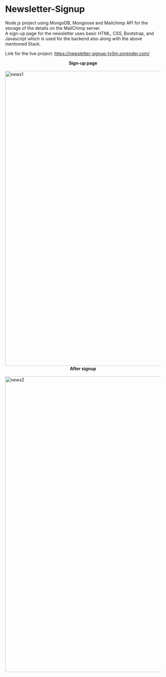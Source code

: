 # Newsletter-Signup
Node.js project using MongoDB, Mongoose and Mailchimp API for the storage of the details on the MailChimp server.
<br>
A sign-up page for the newsletter uses basic HTML, CSS, Bootstrap, and Javascript which is used for the backend also along with the above mentioned Stack.

Link for the live project: https://newsletter-signup-tv0m.onrender.com/

<center><b>Sign-up page</b></center>
<br>
<img width="953" alt="news1" src="https://user-images.githubusercontent.com/96490105/226126750-21e4c5a6-c97a-4fa1-a226-2dd609474d4b.png">

<center><b>After signup</b></center> 
<br>
<img width="955" alt="news2" src="https://user-images.githubusercontent.com/96490105/226126752-cc6fe46a-3b88-4241-b748-d8d4738c6e3f.png">
